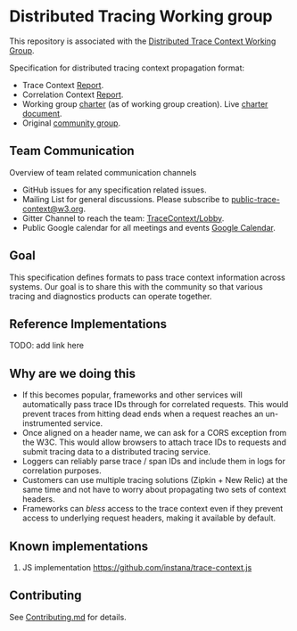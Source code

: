 # Distributed Tracing Working group

This repository is associated with the [Distributed Trace Context Working Group](https://www.w3.org/2018/distributed-tracing/).

Specification for distributed tracing context propagation format:

- Trace Context [Report](https://w3c.github.io/distributed-tracing/report-trace-context.html).
- Correlation Context [Report](https://w3c.github.io/distributed-tracing/report-correlation-context.html).
- Working group [charter](https://www.w3.org/2018/04/distributed-tracing-wg-charter.html) (as of working group creation). Live [charter document](https://w3c.github.io/distributed-tracing/charter.html).
- Original [community group](https://www.w3.org/community/trace-context/).

## Team Communication

Overview of team related communication channels

* GitHub issues for any specification related issues.
* Mailing List for general discussions. Please subscribe to [public-trace-context@w3.org](http://lists.w3.org/Archives/Public/public-trace-context/).
* Gitter Channel to reach the team: [TraceContext/Lobby](https://gitter.im/TraceContext/Lobby).
* Public Google calendar for all meetings and events [Google Calendar](https://calendar.google.com/calendar?cid=ZHluYXRyYWNlLmNvbV81YTA5cWh1YTZmaDdqYjIzaDd2ZGpnNnZlZ0Bncm91cC5jYWxlbmRhci5nb29nbGUuY29t).

## Goal

This specification defines formats to pass trace context information across systems. Our goal is
to share this with the community so that various tracing and diagnostics products can operate
together.

## Reference Implementations

TODO: add link here

## Why are we doing this

* If this becomes popular, frameworks and other services will automatically pass trace IDs 
through for correlated requests. This would prevent traces from hitting dead ends when a request 
reaches an un-instrumented service.
* Once aligned on a header name, we can ask for a CORS exception from the W3C. This would allow 
browsers to attach trace IDs to requests and submit tracing data to a distributed tracing service.
* Loggers can reliably parse trace / span IDs and include them in logs for correlation purposes.
* Customers can use multiple tracing solutions (Zipkin + New Relic) at the same time and not have
 to worry about propagating two sets of context headers.
* Frameworks can *bless* access to the trace context even if they prevent access to underlying 
request headers, making it available by default.

## Known implementations

1. JS implementation https://github.com/instana/trace-context.js

## Contributing

See [Contributing.md](CONTRIBUTING.md) for details.
